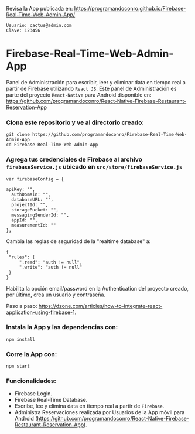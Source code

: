 Revisa la App publicada en: https://programandoconro.github.io/Firebase-Real-Time-Web-Admin-App/

```
Usuario: cactus@admin.com
Clave: 123456

```

# Firebase-Real-Time-Web-Admin-App
Panel de Administración para escribir, leer y eliminar data en tiempo real a partir de Firebase utilizando ```React JS```. 
Este panel de Administración es parte del proyecto ```React-Native``` para Android disponible en: https://github.com/programandoconro/React-Native-Firebase-Restaurant-Reservation-App

### Clona este repositorio y ve al directorio creado: 

    git clone https://github.com/programandoconro/Firebase-Real-Time-Web-Admin-App
    cd Firebase-Real-Time-Web-Admin-App
    
### Agrega tus credenciales de Firebase al archivo ```firebaseService.js``` ubicado en ```src/store/firebaseService.js```   
    
    var firebaseConfig = {

    apiKey: "",
      authDomain: "",
      databaseURL: "",
      projectId: "",
      storageBucket: "",
      messagingSenderId: "",
      appId: "",
      measurementId: ""
    };
    
 Cambia las reglas de seguridad de la "realtime database" a:

 ```
 {
  "rules": {
      ".read": "auth != null",
      ".write": "auth != null"
  }
}
```
Habilita la opción email/password en la Authentication del proyecto creado, por último, crea un usuario y contraseña.

Paso a paso: https://dzone.com/articles/how-to-integrate-react-application-using-firebase-1.   
    

### Instala la App y las dependencias con: 
   
    npm install 
    
### Corre la App con:

    npm start

### Funcionalidades:

* Firebase Login.
* Firebase Real-Time Database.
* Escribe, lee y elimina data en tiempo real a partir de ```Firebase```. 
* Administra Reservaciones realizada por Usuarios de la App móvil para Android (https://github.com/programandoconro/React-Native-Firebase-Restaurant-Reservation-App).
